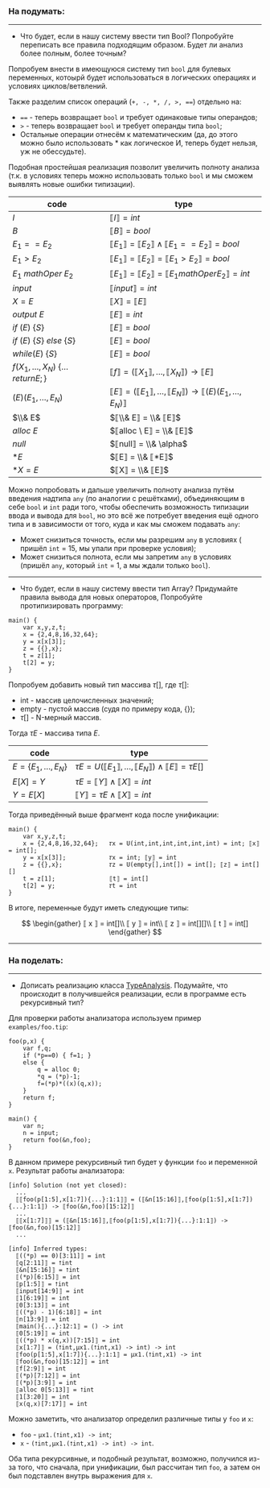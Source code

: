 
### На подумать:

---

- Что будет, если в нашу систему ввести тип Bool? Попробуйте переписать все правила подходящим образом.  Будет ли анализ более полным, более точным? </br>

Попробуем внести в имеющуюся систему тип `bool` для булевых переменных, котоырй будет использоваться в логических операциях и условиях циклов/ветвлений. </br>

Также разделим список операций (`+, -, *, /, >, ==`) отдельно на: 
 - `==` - теперь возвращает `bool` и требует одинаковые типы операндов;
 - `>` - теперь возвращает `bool` и требует операнды типа `bool`;
 - Остальные операции отнесём к математическим (да, до этого можно было использовать * как логическое И, теперь будет нельзя, уж не обессудьте).

Подобная простейшая реализация позволит увеличить полноту анализа (т.к. в условиях теперь можно использовать только `bool` и мы сможем выявлять новые ошибки типизации).</br>

| code                                         | type                                                             |
|----------------------------------------------|------------------------------------------------------------------|
| $I$                                          | $⟦I⟧ = int$                                                      |
| $B$                                          | $⟦B⟧ = bool$                                                     |
| $E_1 == E_2$                                 | $⟦E_1⟧ = ⟦E_2⟧ \land ⟦E_1 == E_2⟧ = bool$                        |
| $E_1 > E_2$                                  | $⟦E_1⟧ = ⟦E_2⟧ = ⟦E_1 > E_2⟧ = bool$                             |
| $E_1 \ mathOper \ E_2$                       | $⟦E_1⟧ = ⟦E_2⟧ = ⟦E_1 mathOper E_2⟧ = int$                       |
| $input$                                      | $⟦input⟧ = int$                                                  |
| $X = E$                                      | $⟦X⟧ = ⟦E⟧$                                                      |
| $output \ E$                                 | $⟦E⟧ = int$                                                      |
| $if \ (E) \ \{ S \}$                         | $⟦E⟧ = bool$                                                     |
| $if \ (E) \ \{ S \} \ else \ \{ S \}$        | $⟦E⟧ = bool$                                                     |
| $while(E) \ \{ S \}$                         | $⟦E⟧ = bool$                                                     |
| $f(X_1, \dots, X_N) \ \{ \dots return E; \}$ | $⟦f⟧ = (⟦X_1⟧, \dots, ⟦X_N⟧) \rightarrow ⟦E⟧$                    |
| $(E)(E_1, \dots, E_N)$                       | $⟦E⟧ = (⟦E_1⟧, \dots, ⟦E_N⟧) \rightarrow ⟦(E)(E_1, \dots, E_N)⟧$ |
| $\\& E$                                      | $⟦\\& E⟧ = \\& ⟦E⟧$                                              |
| $alloc \ E$                                  | $⟦alloc \ E⟧ = \\& ⟦E⟧$                                          |
| $null$                                       | $⟦null⟧ = \\& \alpha$                                            |
| $*E$                                         | $⟦E⟧ = \\& ⟦*E⟧$                                                 |
| $*X = E$                                     | $⟦X⟧ = \\& ⟦E⟧$                                                  |



Можно попробовать и дальше увеличить полноту анализа путём введения надтипа `any` (по аналогии с решётками), объединяющим в себе `bool` и `int` ради того, чтобы обеспечить возможность типизации ввода и вывода для `bool`, но это всё же потребует введения ещё одного типа и в зависимости от того, куда и как мы сможем подавать `any`:

- Может снизиться точность, если мы разрешим `any` в условиях ( пришёл `int` = 15, мы упали при проверке условия);
- Может снизиться полнота, если мы запретим `any` в условиях (пришёл `any`, который `int` = 1, а мы ждали только `bool`).

---

- Что будет, если в нашу систему ввести тип Array? Придумайте правила вывода для новых операторов, Попробуйте протипизировать программу:

```
main() {
    var x,y,z,t;
    x = {2,4,8,16,32,64};
    y = x[x[3]];
    z = {{},x};
    t = z[1];
    t[2] = y;
}
```

Попробуем добавить новый тип массива $\tau$[], где $\tau$[]:
- int - массив целочисленных значений;
- empty - пустой массив (судя по примеру кода, {});
- $\tau$[] - N-мерный массив.

Тогда $\tau E$ - массива типа $E$.

| code                        | type                                                       |
|-----------------------------|------------------------------------------------------------|
| $E = \{ E_1, \dots, E_N \}$ | $\tau E = U(⟦ E_1 ⟧, \dots, ⟦ E_N ⟧) \land ⟦E⟧ = \tau E[]$ |
| $E[X] = Y$                  | $\tau E = ⟦Y⟧ \land ⟦X⟧ = int$                             |
| $Y = E[X]$                  | $⟦Y⟧ = \tau E \land ⟦X⟧ = int$                             |

Тогда приведённый выше фрагмент кода после унификации:

```
main() {
    var x,y,z,t;
    x = {2,4,8,16,32,64};   𝜏x = U(int,int,int,int,int,int) = int; ⟦x⟧ = int[]; 
    y = x[x[3]];            𝜏x = int; ⟦y⟧ = int
    z = {{},x};             𝜏z = U(empty[],int[]) = int[]; ⟦z⟧ = int[][]
    t = z[1];               ⟦t⟧ = int[]
    t[2] = y;               𝜏t = int
}
```
 В итоге, переменные будут иметь следующие типы:

 $$
 \begin{gather}
 ⟦ x ⟧ = int[]\\
 ⟦ y ⟧ = int\\
 ⟦ z ⟧ = int[][]\\
 ⟦ t ⟧ = int[]
 \end{gather}
 $$
 
---

### На поделать:

---

- Дописать реализацию класса [TypeAnalysis](../src/tip/analysis/TypeAnalysis.scala). Подумайте, что происходит в получившейся реализации, если в программе есть рекурсивный тип?

Для проверки работы анализатора используем пример `examples/foo.tip`:

```
foo(p,x) { 
    var f,q; 
    if (*p==0) { f=1; } 
    else { 
        q = alloc 0;
        *q = (*p)-1;
        f=(*p)*((x)(q,x));
    }
    return f;
}

main() {
    var n;
    n = input;
    return foo(&n,foo);
}
```

В данном примере рекурсивный тип будет у функции `foo` и переменной `x`.
Результат работы анализатора:

```
[info] Solution (not yet closed):
  ...
  ⟦⟦foo(p[1:5],x[1:7]){...}:1:1⟧⟧ = (⟦&n[15:16]⟧,⟦foo(p[1:5],x[1:7]){...}:1:1⟧) -> ⟦foo(&n,foo)[15:12]⟧
  ...
  ⟦⟦x[1:7]⟧⟧ = (⟦&n[15:16]⟧,⟦foo(p[1:5],x[1:7]){...}:1:1⟧) -> ⟦foo(&n,foo)[15:12]⟧
  ...
```

```
[info] Inferred types:
  ⟦((*p) == 0)[3:11]⟧ = int
  ⟦q[2:11]⟧ = ⭡int
  ⟦&n[15:16]⟧ = ⭡int
  ⟦(*p)[6:15]⟧ = int
  ⟦p[1:5]⟧ = ⭡int
  ⟦input[14:9]⟧ = int
  ⟦1[6:19]⟧ = int
  ⟦0[3:13]⟧ = int
  ⟦((*p) - 1)[6:18]⟧ = int
  ⟦n[13:9]⟧ = int
  ⟦main(){...}:12:1⟧ = () -> int
  ⟦0[5:19]⟧ = int
  ⟦((*p) * x(q,x))[7:15]⟧ = int
  ⟦x[1:7]⟧ = (⭡int,μx1.(⭡int,x1) -> int) -> int
  ⟦foo(p[1:5],x[1:7]){...}:1:1⟧ = μx1.(⭡int,x1) -> int
  ⟦foo(&n,foo)[15:12]⟧ = int
  ⟦f[2:9]⟧ = int
  ⟦(*p)[7:12]⟧ = int
  ⟦(*p)[3:9]⟧ = int
  ⟦alloc 0[5:13]⟧ = ⭡int
  ⟦1[3:20]⟧ = int
  ⟦x(q,x)[7:17]⟧ = int
```

Можно заметить, что анализатор определил различные типы у `foo` и `x`:
- `foo` - `μx1.(⭡int,x1) -> int`;
- `x` - `(⭡int,μx1.(⭡int,x1) -> int) -> int`.

Оба типа рекурсивные, и подобный результат, возможно, получился из-за того, что сначала, при унификации, был рассчитан тип `foo`, а затем он был подставлен внутрь выражения для `x`.


